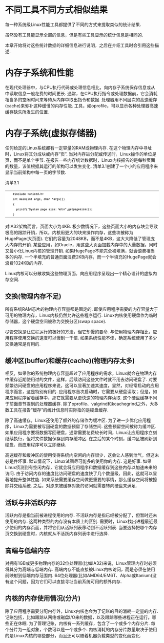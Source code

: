 
# 不同工具不同方式相似结果

每一种系统级Linux性能工具都提供了不同的方式来提取类似的统计结果. 

虽然没有工具能显示全部的信息，但是有些工具显示的统计信息是相同的. 

本章开始将对这些统计数据的详细信息进行说明，之后在介绍工具时会引用这些描述. 

# 内存子系统和性能

在现代处理器中，与CPU执行代码或处理信息相比，向内存子系统保存信息或从中读取信息一般花费的时间更长. 通常，在CPU执行指令或处理数据前，它会消耗相当多的空闲时间来等待从内存中取出指令和数据. 处理器用不同层次的高速缓存(cache)来弥补这种缓慢的内存性能. 工具，如oprofile，可以显示各种处理器高速缓存缺失所发生的位置. 

# 内存子系统(虚拟存储器)

任何给定的Linux系统都有一定容量的RAM或物理内存. 在这个物理内存中寻址时，Linux将其分成块或内存“页”. 当对内存进分配或传送时，Linux操作的单位是页，而不是单个字节. 在报告一些内存统计数据时，Linux内核报告的是每秒页面的数量，该值根据其运行的架构可以发生变化. 清单3.1创建了一个小的应用程序来显示当前架构中每一页的字节数. 

清单3.1

![2019-12-08-15-21-38.png](./images/2019-12-08-15-21-38.png)

对IA32架构而言，页面大小为4KB. 极少数情况下，这些页面大小的内存块会导致极高的跟踪开销，所以，内核用更大的块来操作内存，这些块被称为HugePage(大页面). 它们的容量为2048KB，而不是4KB，这大大降低了管理庞大内存的开销. 某些应用，如Oracle，用这些大页面加载内存中的大量数据，同时又最小化Linux内核的管理开销. 如果HugePage不能完全被填满，就会浪费相当多的内存. 一个半填充的普通页面浪费2KB内存，而一个半填充的HugePage就会浪费1024KB的内存. 

Linux内核可以分散收集这些物理页面，向应用程序呈现出一个精心设计的虚拟内存空间. 

## 交换(物理内存不足)

所有系统RAM芯片的物理内存容量都是固定的. 即使应用程序需要的内存容量大于可用的物理内存，Linux内核仍然允许这些程序运行. Linux内核使用硬盘作为临时存储器，这个硬盘空间被称为交换分区(swap space). 

尽管交换是让进程运行的极好的方法，但它却慢的要命. 与使用物理内存相比，应用程序使用交换的速度可以慢到一千倍. 如果系统性能不佳，确定系统使用了多少交换通常是有用的. 

## 缓冲区(buffer)和缓存(cache)(物理内存太多)

相反，如果你的系统物理内存容量超过了应用程序的需求，Linux就会在物理内存中缓存近期使用过的文件，这样，后续访问这些文件时就不用去访问硬盘了. 对要频繁访问硬盘的应用程序来说，这可以显著加速其速度，显然，对经常启动的应用程序而言，这是特别有用的. 应用程序首次启动时，它需要从硬盘读取；但是，如果应用程序留着缓存中，那它就需要从更快速的物理内存读取. 这个硬盘缓存不同于前面章节提到的处理器缓存. 除了oprofile、valgrind和kcachegrind之外，大多数工具在报告“缓存”的统计信息时实际指的是硬盘缓存. 

除了高速缓存，Linux还使用了额外的存储作为缓冲区. 为了进一步优化应用程序，Linux为需要被写回硬盘的数据预留了存储空间. 这些预留空间被称为缓冲区. 如果应用程序要将数据写回硬盘，通常需要花费较长时间，Linux让应用程序立刻继续执行，但将文件数据保存到内存缓冲区. 在之后的某个时刻，缓冲区被刷新到硬盘，而应用程序可以立即继续. 

高速缓存和缓冲区的使用使得系统内空闲的内存很少，这会让人感到泄气，但这未必是件坏事. 默认情况下，Linux试图尽可能多的使用你的内存. 这是好事. 如果Linux侦测到有空闲内存，它就会将应用程序和数据缓存到这些内存以加速未来的访问. 由于访问内存的速度比访问硬盘的速度快了几个数量级，因此，这就可以显著地提升整体性能. 如果系统需要缓存空间做更重要的事情，那么缓存空间将被擦除并交给系统. 之后，对原来被缓存对象的访问就需要转向硬盘来满足. 

## 活跃与非活跃内存

活跃内存是指当前被进程使用的内存. 不活跃内存是指已经被分配了，但暂时还未使用的内存. 这两种类型的内存没有本质上的区别. 需要时，Linux找出进程最近最少使用的内存页面，并将它们从活跃列表移动到不活跃列表. 当要选择把哪个内存页交换到硬盘时，内核就从不活跃内存列表中进行选择. 

## 高端与低端内存

对拥有1GB或更多物理内存的32位处理器(比如IA32)来说，Linux管理内存时必须将其分为高端与低端内存. 高端内存不能直接被Linux内核访问，而是必须在使用前映射到低端内存范围内. 64位处理器(比如AMD64/EM6T、Alpha或Itanium)没有这个问题，因为它们可以直接寻址当前系统可用的额外内存. 

## 内核的内存使用情况(分片)

除了应用程序需要分配内存外，Linux内核也会为了记账的目的消耗一定量的内存. 记账包括，比如跟踪从网络或磁盘I/O来的数据，以及跟踪哪些进程正在运行，哪些正在休眠. 为了管理记账，内核有一系列缓存，包含了一个或多个内存分片. 每个分片为一组对象，个数可以是一个或多个. 内核消耗的内存分片数量取决于使用的是Linux内核的哪些部分，而且还可以随着机器负载类型的变化而变化. 